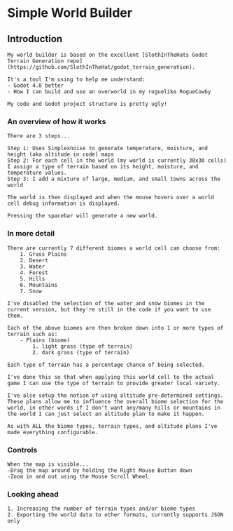 # Simple World Builder

## Introduction
	My world builder is based on the excellent [SlothInTheHats Godot Terrain Generation repo](https://github.com/SlothInTheHat/godot_terrain_generation).

	It's a tool I'm using to help me understand:
	- Godot 4.0 better
	- How I can build and use an overworld in my roguelike RogueCowby

	My code and Godot project structure is pretty ugly!

### An overview of how it works
	There are 3 steps...

	Step 1: Uses Simplexnoise to generate temperature, moisture, and height (aka altitude in code) maps
	Step 2: For each cell in the world (my world is currently 30x30 cells) I assign a type of terrain based on its height, moisture, and temperature values.
	Step 3: I add a mixture of large, medium, and small towns across the world

	The world is then displayed and when the mouse hovers over a world cell debug information is displayed.

	Pressing the spacebar will generate a new world.

### In more detail
	There are currently 7 different biomes a world cell can choose from:
		1. Grass Plains
		2. Desert
		3. Water
		4. Forest
		5. Hills
		6. Mountains
		7. Snow

	I've disabled the selection of the water and snow biomes in the current version, but they're still in the code if you want to use them.

	Each of the above biomes are then broken down into 1 or more types of terrain such as:
		- Plains (biome)
			1. light grass (type of terrain)
			2. dark grass (type of terrain)
	
	Each type of terrain has a percentage chance of being selected.

	I've done this so that when applying this world cell to the actual game I can use the type of terrain to provide greater local variety.

	I've also setup the notion of using altitude pre-determined settings. These plans allow me to influence the overall biome selection for the world, in other words if I don't want any/many hills or mountains in the world I can just select an altitude plan to make it happen.

	As with ALL the biome types, terrain types, and altitude plans I've made everything configurable.

### Controls
	When the map is visible...
	-Drag the map around by holding the Right Mouse Button down
	-Zoom in and out using the Mouse Scroll Wheel

### Looking ahead
	1. Increasing the number of terrain types and/or biome types
	2. Exporting the world data to other formats, currently supports JSON only
